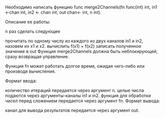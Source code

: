 Необходимо написать функцию func merge2Channels(fn func(int) int, in1 <-chan int, in2 <- chan int, out chan<- int, n int).

Описание ее работы:

n раз сделать следующее

прочитать по одному числу из каждого из двух каналов in1 и in2, назовем их x1 и x2.
вычислить f(x1) + f(x2)
записать полученное значение в out
Функция merge2Channels должна быть неблокирующей, сразу возвращая управление.

Функция fn может работать долгое время, ожидая чего-либо или производя вычисления.



Формат ввода:

количество итераций передается через аргумент n.
целые числа подаются через аргументы-каналы in1 и in2.
функция для обработки чисел перед сложением передается через аргумент fn.
Формат вывода:

канал для вывода результатов передается через аргумент out.